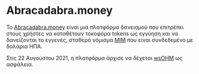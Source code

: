 # Abracadabra.money

Το [Abracadabra.money](https://abracadabra.money) είναι μια πλατφόρμα δανεισμού που επιτρέπει στους χρήστες να καταθέτουν τοκοφόρα tokens ως εγγύηση και να δανείζονται το εγγενές, σταθερό νόμισμα [MIM](https://www.coingecko.com/en/coins/magic-internet-money) που είναι συνδεδεμένο με δολάρια ΗΠΑ.

Στις 22 Αυγούστου 2021, η πλατφόρμα άρχισε να δέχεται [wsOHM](https://docs.olympusdao.finance/main/contracts/tokens#wsohm) ως ασφάλεια.
